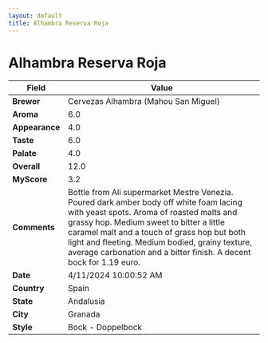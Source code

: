 ```yaml
---
layout: default
title: Alhambra Reserva Roja
---
```


# Alhambra Reserva Roja

| Field         | Value                                                                                                   |
|---------------|---------------------------------------------------------------------------------------------------------|
| **Brewer**    | Cervezas Alhambra (Mahou San Miguel)                                                                                        |
| **Aroma**     | 6.0                                                                                         |
| **Appearance**| 4.0                                                                                    |
| **Taste**     | 6.0                                                                                         |
| **Palate**    | 4.0                                                                                        |
| **Overall**   | 12.0                                                                                       |
| **MyScore**   | 3.2                                                                                       |
| **Comments**  | Bottle from Ali supermarket Mestre Venezia. Poured dark amber body off white foam lacing with yeast spots. Aroma of roasted malts and grassy hop. Medium sweet to bitter a little caramel malt and a touch of grass hop but both light and fleeting. Medium bodied, grainy texture, average carbonation and a bitter finish. A decent bock for 1.19 euro.                                                                                       |
| **Date**      | 4/11/2024 10:00:52 AM                                                                                          |
| **Country**   | Spain                                                                                       |
| **State**     | Andalusia                                                                                         |
| **City**      | Granada                                                                                          |
| **Style**     | Bock - Doppelbock                                                                                         |
